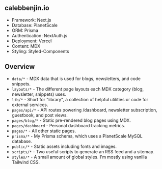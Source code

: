 
## calebbenjin.io

* Framework: Next.js
* Database: PlanetScale
* ORM: Prisma
* Authentication: NextAuth.js
* Deployment: Vercel
* Content: MDX
* Styling: Styled-Components


## Overview

* `data/*` - MDX data that is used for blogs, newsletters, and code snippets.
* `layouts/*` - The different page layouts each MDX category (blog, newsletter, snippets) uses.
* `lib/*` - Short for "library", a collection of helpful utilities or code for external services.
* `pages/api/*` - API routes powering /dashboard, newsletter subscription, guestbook, and post views.
* `pages/blog/*` - Static pre-rendered blog pages using MDX.
* `pages/dashboard` - Personal dashboard tracking metrics.
* `pages/*` - All other static pages.
* `prisma/*` - My Prisma schema, which uses a PlanetScale MySQL database.
* `public/*` - Static assets including fonts and images.
* `scripts/*` - Two useful scripts to generate an RSS feed and a sitemap.
* `styles/*` - A small amount of global styles. I'm mostly using vanilla Tailwind CSS.
